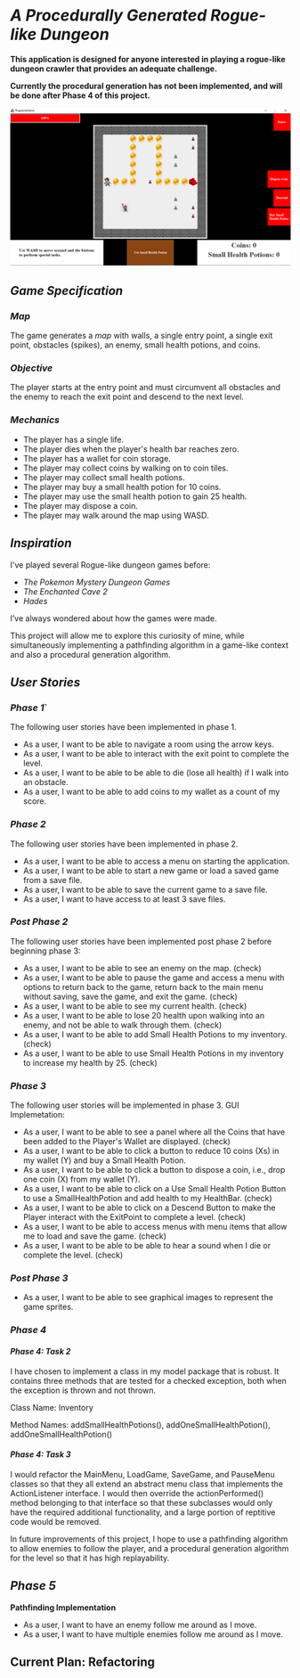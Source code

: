 # ***A Procedurally Generated Rogue-like Dungeon***

**This application is designed for anyone interested 
in playing a rogue-like dungeon crawler that 
provides an adequate challenge.**

**Currently the procedural generation has not been implemented, and will
be done after Phase 4 of this project.**

![](GameMapImage.png)

## *Game Specification*
### *Map*
The game generates a *map* with walls, a single entry point, a single exit point, obstacles (spikes), an enemy,
small health potions, and coins.
 
### *Objective*
The player starts at the entry point and must circumvent all obstacles and the enemy to reach the exit point 
and descend to the next level. 

### *Mechanics*
- The player has a single life.
- The player dies when the player's health 
bar reaches zero.
- The player has a wallet for coin storage.
- The player may collect coins by walking on to coin tiles.
- The player may collect small health potions.
- The player may buy a small health potion for 10 coins.
- The player may use the small health potion to gain 25 health.
- The player may dispose a coin.
- The player may walk around the map using WASD.

## *Inspiration*

I've played several Rogue-like dungeon games before:

- *The Pokemon Mystery Dungeon Games*
- *The Enchanted Cave 2*
- *Hades*

I’ve always wondered about how the games were made. 

This project will allow me to explore this curiosity 
of mine, while simultaneously implementing a pathfinding
algorithm in a game-like context and also a procedural generation algorithm.

## *User Stories*
### *Phase 1*`
The following user stories have been implemented in phase 1.

- As a user, I want to be able to navigate a room using the arrow keys.
- As a user, I want to be able to interact with the exit point to complete the level. 
- As a user, I want to be able to be able to die (lose all health) if I walk into an obstacle.  
- As a user, I want to be able to add coins to my wallet as a count of my score.

### *Phase 2*

The following user stories have been implemented in phase 2.
- As a user, I want to be able to access a menu on starting the application.
- As a user, I want to be able to start a new game or load a saved game from a save file.
- As a user, I want to be able to save the current game to a save file.
- As a user, I want to have access to at least 3 save files.

### *Post Phase 2*
The following user stories have been implemented post phase 2 before beginning phase 3:

- As a user, I want to be able to see an enemy on the map. (check)
- As a user, I want to be able to pause the game and access a menu with options to
  return back to the game, return back to the main menu without saving, save the
  game, and exit the game. (check)
- As a user, I want to be able to see my current health. (check)
- As a user, I want to be able to lose 20 health upon walking into an enemy, 
  and not be able to walk through them. (check)
- As a user, I want to be able to add Small Health Potions to my inventory. (check)
- As a user, I want to be able to use Small Health Potions in my inventory to increase my health by 25. (check)

### *Phase 3*
The following user stories will be implemented in phase 3.
GUI Implemetation:
- As a user, I want to be able to see a panel where all the Coins that have been
   added to the Player's Wallet are displayed. (check)
- As a user, I want to be able to click a button to reduce 10 coins (Xs) in my wallet (Y) and buy a Small Health Potion.
- As a user, I want to be able to click a button to dispose a coin, i.e., drop one coin (X) from my wallet (Y).
- As a user, I want to be able to click on a Use Small Health Potion Button to use a SmallHealthPotion and 
   add health to my HealthBar. (check)
- As a user, I want to be able to click on a Descend Button to make the Player interact
   with the ExitPoint to complete a level. (check)
- As a user, I want to be able to access menus with menu items that allow me
   to load and save the game. (check)
- As a user, I want to be able to be able to hear a sound when I die or complete the level. (check)

### *Post Phase 3*
- As a user, I want to be able to see graphical images to represent the game sprites. 

### *Phase 4*
#### *Phase 4: Task 2*
I have chosen to implement a class in my model package that is robust. It contains 
three methods that are tested for a checked exception, both when the exception is 
thrown and not thrown.

Class Name: Inventory

Method Names: addSmallHealthPotions(), addOneSmallHealthPotion(), addOneSmallHealthPotion()

#### *Phase 4: Task 3*
I would refactor the MainMenu, LoadGame, SaveGame, and PauseMenu classes so that they all extend
an abstract menu class that implements the ActionListener interface. I would then override
the actionPerformed() method belonging to that interface so that these subclasses would only have
the required additional functionality, and a large portion of reptitive code would be removed. 

In future improvements of this project, I hope to use a pathfinding algorithm to allow enemies to follow the player, and
a procedural generation algorithm for the level so that it has high replayability.

## *Phase 5*
**Pathfinding Implementation**
- As a user, I want to have an enemy follow me around as I move.
- As a user, I want to have multiple enemies follow me around as I move.

Current Plan:
Refactoring
- 






	
